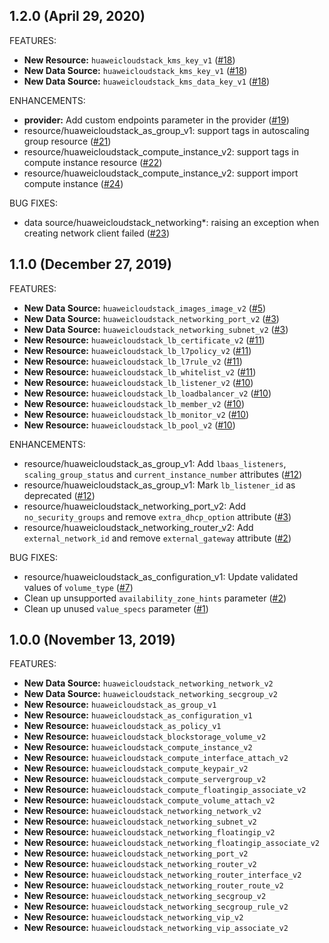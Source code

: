 ## 1.2.0 (April 29, 2020)

FEATURES:

* **New Resource:** `huaweicloudstack_kms_key_v1` ([#18](https://github.com/terraform-providers/terraform-provider-huaweicloudstack/pull/18))
* **New Data Source:** `huaweicloudstack_kms_key_v1` ([#18](https://github.com/terraform-providers/terraform-provider-huaweicloudstack/pull/18))
* **New Data Source:** `huaweicloudstack_kms_data_key_v1` ([#18](https://github.com/terraform-providers/terraform-provider-huaweicloudstack/pull/18))

ENHANCEMENTS:

* **provider:** Add custom endpoints parameter in the provider ([#19](https://github.com/terraform-providers/terraform-provider-huaweicloudstack/pull/19))
* resource/huaweicloudstack_as_group_v1: support tags in autoscaling group resource ([#21](https://github.com/terraform-providers/terraform-provider-huaweicloudstack/pull/21))
* resource/huaweicloudstack_compute_instance_v2: support tags in compute instance resource ([#22](https://github.com/terraform-providers/terraform-provider-huaweicloudstack/pull/22))
* resource/huaweicloudstack_compute_instance_v2: support import compute instance ([#24](https://github.com/terraform-providers/terraform-provider-huaweicloudstack/pull/24))

BUG FIXES:

* data source/huaweicloudstack_networking*: raising an exception when creating network client failed ([#23](https://github.com/terraform-providers/terraform-provider-huaweicloudstack/pull/23))


## 1.1.0 (December 27, 2019)

FEATURES:

* **New Data Source:** `huaweicloudstack_images_image_v2` ([#5](https://github.com/terraform-providers/terraform-provider-huaweicloudstack/pull/5))
* **New Data Source:** `huaweicloudstack_networking_port_v2` ([#3](https://github.com/terraform-providers/terraform-provider-huaweicloudstack/pull/3))
* **New Data Source:** `huaweicloudstack_networking_subnet_v2` ([#3](https://github.com/terraform-providers/terraform-provider-huaweicloudstack/pull/3))
* **New Resource:** `huaweicloudstack_lb_certificate_v2` ([#11](https://github.com/terraform-providers/terraform-provider-huaweicloudstack/pull/11))
* **New Resource:** `huaweicloudstack_lb_l7policy_v2` ([#11](https://github.com/terraform-providers/terraform-provider-huaweicloudstack/pull/11))
* **New Resource:** `huaweicloudstack_lb_l7rule_v2` ([#11](https://github.com/terraform-providers/terraform-provider-huaweicloudstack/pull/11))
* **New Resource:** `huaweicloudstack_lb_whitelist_v2` ([#11](https://github.com/terraform-providers/terraform-provider-huaweicloudstack/pull/11))
* **New Resource:** `huaweicloudstack_lb_listener_v2` ([#10](https://github.com/terraform-providers/terraform-provider-huaweicloudstack/pull/10))
* **New Resource:** `huaweicloudstack_lb_loadbalancer_v2` ([#10](https://github.com/terraform-providers/terraform-provider-huaweicloudstack/pull/10))
* **New Resource:** `huaweicloudstack_lb_member_v2` ([#10](https://github.com/terraform-providers/terraform-provider-huaweicloudstack/pull/10))
* **New Resource:** `huaweicloudstack_lb_monitor_v2` ([#10](https://github.com/terraform-providers/terraform-provider-huaweicloudstack/pull/10))
* **New Resource:** `huaweicloudstack_lb_pool_v2` ([#10](https://github.com/terraform-providers/terraform-provider-huaweicloudstack/pull/10))

ENHANCEMENTS:
* resource/huaweicloudstack_as_group_v1: Add `lbaas_listeners`, `scaling_group_status` and `current_instance_number` attributes ([#12](https://github.com/terraform-providers/terraform-provider-huaweicloudstack/pull/12))
* resource/huaweicloudstack_as_group_v1: Mark `lb_listener_id` as deprecated ([#12](https://github.com/terraform-providers/terraform-provider-huaweicloudstack/pull/12))
* resource/huaweicloudstack_networking_port_v2: Add `no_security_groups` and remove `extra_dhcp_option` attribute ([#3](https://github.com/terraform-providers/terraform-provider-huaweicloudstack/pull/3))
* resource/huaweicloudstack_networking_router_v2: Add `external_network_id` and remove `external_gateway` attribute ([#2](https://github.com/terraform-providers/terraform-provider-huaweicloudstack/pull/2))

BUG FIXES:
* resource/huaweicloudstack_as_configuration_v1: Update validated values of `volume_type` ([#7](https://github.com/terraform-providers/terraform-provider-huaweicloudstack/pull/7))
* Clean up unsupported `availability_zone_hints` parameter ([#2](https://github.com/terraform-providers/terraform-provider-huaweicloudstack/pull/2))
* Clean up unused `value_specs` parameter ([#1](https://github.com/terraform-providers/terraform-provider-huaweicloudstack/pull/1))

## 1.0.0 (November 13, 2019)

FEATURES:

* **New Data Source:** `huaweicloudstack_networking_network_v2`
* **New Data Source:** `huaweicloudstack_networking_secgroup_v2`
* **New Resource:** `huaweicloudstack_as_group_v1`
* **New Resource:** `huaweicloudstack_as_configuration_v1`
* **New Resource:** `huaweicloudstack_as_policy_v1`
* **New Resource:** `huaweicloudstack_blockstorage_volume_v2`
* **New Resource:** `huaweicloudstack_compute_instance_v2`
* **New Resource:** `huaweicloudstack_compute_interface_attach_v2`
* **New Resource:** `huaweicloudstack_compute_keypair_v2`
* **New Resource:** `huaweicloudstack_compute_servergroup_v2`
* **New Resource:** `huaweicloudstack_compute_floatingip_associate_v2`
* **New Resource:** `huaweicloudstack_compute_volume_attach_v2`
* **New Resource:** `huaweicloudstack_networking_network_v2`
* **New Resource:** `huaweicloudstack_networking_subnet_v2`
* **New Resource:** `huaweicloudstack_networking_floatingip_v2`
* **New Resource:** `huaweicloudstack_networking_floatingip_associate_v2`
* **New Resource:** `huaweicloudstack_networking_port_v2`
* **New Resource:** `huaweicloudstack_networking_router_v2`
* **New Resource:** `huaweicloudstack_networking_router_interface_v2`
* **New Resource:** `huaweicloudstack_networking_router_route_v2`
* **New Resource:** `huaweicloudstack_networking_secgroup_v2`
* **New Resource:** `huaweicloudstack_networking_secgroup_rule_v2`
* **New Resource:** `huaweicloudstack_networking_vip_v2`
* **New Resource:** `huaweicloudstack_networking_vip_associate_v2`
